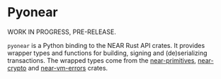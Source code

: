 # Pyonear

WORK IN PROGRESS, PRE-RELEASE.

`pyonear` is a Python binding to the NEAR Rust API crates. It provides
wrapper types and functions for building, signing and (de)serializing transactions.
The wrapped types come from the [near-primitives](https://crates.io/crates/near-primitives),
[near-crypto](https://crates.io/crates/near-crypto) and
[near-vm-errors](https://crates.io/crates/near-vm-errors) crates.
